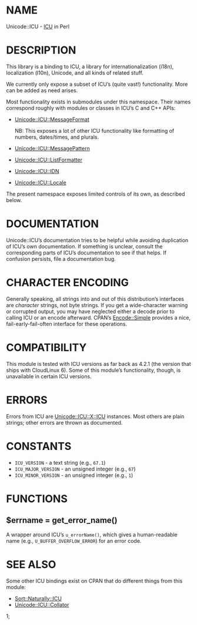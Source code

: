 # NAME

Unicode::ICU - [ICU](https://icu.unicode.org/) in Perl

# DESCRIPTION

This library is a binding to ICU, a library for internationalization (i18n),
localization (l10n), Unicode, and all kinds of related stuff.

We currently only expose a subset of ICU’s (quite vast!) functionality.
More can be added as need arises.

Most functionality exists in submodules under this namespace. Their
names correspond roughly with modules or classes in ICU’s C and C++ APIs:

- [Unicode::ICU::MessageFormat](https://metacpan.org/pod/Unicode%3A%3AICU%3A%3AMessageFormat)

    NB: This exposes a lot of
    other ICU functionality like formatting of numbers, dates/times, and plurals.

- [Unicode::ICU::MessagePattern](https://metacpan.org/pod/Unicode%3A%3AICU%3A%3AMessagePattern)
- [Unicode::ICU::ListFormatter](https://metacpan.org/pod/Unicode%3A%3AICU%3A%3AListFormatter)
- [Unicode::ICU::IDN](https://metacpan.org/pod/Unicode%3A%3AICU%3A%3AIDN)
- [Unicode::ICU::Locale](https://metacpan.org/pod/Unicode%3A%3AICU%3A%3ALocale)

The present namespace exposes limited controls of its own,
as described below.

# DOCUMENTATION

Unicode::ICU’s documentation tries to be helpful while avoiding
duplication of ICU’s own documentation. If something is unclear,
consult the corresponding parts of ICU’s documentation to see if that
helps. If confusion persists, file a documentation bug.

# CHARACTER ENCODING

Generally speaking, all strings into and out of this distribution’s
interfaces are _character_ strings, not byte strings. If you get a
wide-character warning or corrupted output, you may have neglected either
a decode prior to calling ICU or an encode afterward. CPAN’s
[Encode::Simple](https://metacpan.org/pod/Encode%3A%3ASimple) provides a nice, fail-early-fail-often interface for
these operations.

# COMPATIBILITY

This module is tested with ICU versions as far back as 4.2.1 (the version
that ships with CloudLinux 6). Some of this module’s functionality, though,
is unavailable in certain ICU versions.

# ERRORS

Errors from ICU are [Unicode::ICU::X::ICU](https://metacpan.org/pod/Unicode%3A%3AICU%3A%3AX%3A%3AICU) instances. Most others are
plain strings; other errors are thrown as documented.

# CONSTANTS

- `ICU_VERSION` - a text string (e.g., `67.1`)
- `ICU_MAJOR_VERSION` - an unsigned integer (e.g., `67`)
- `ICU_MINOR_VERSION` - an unsigned integer (e.g., `1`)

# FUNCTIONS

## $errname = get\_error\_name()

A wrapper around ICU’s `u_errorName()`, which gives a human-readable
name (e.g., `U_BUFFER_OVERFLOW_ERROR`) for an error code.

# SEE ALSO

Some other ICU bindings exist on CPAN that do different things from
this module:

- [Sort::Naturally::ICU](https://metacpan.org/pod/Sort%3A%3ANaturally%3A%3AICU)
- [Unicode::ICU::Collator](https://metacpan.org/pod/Unicode%3A%3AICU%3A%3ACollator)

1;
